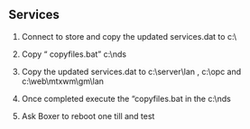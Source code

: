 ## Services ##

1.	Connect to store and copy the updated services.dat to c:\
2.	Copy “ copyfiles.bat” c:\nds
3.	Copy the updated services.dat to c:\server\lan , c:\opc and c:\web\mtxwm\gm\lan

4.	Once completed execute  the “copyfiles.bat  in the c:\nds
5.  Ask Boxer to reboot one till and test
